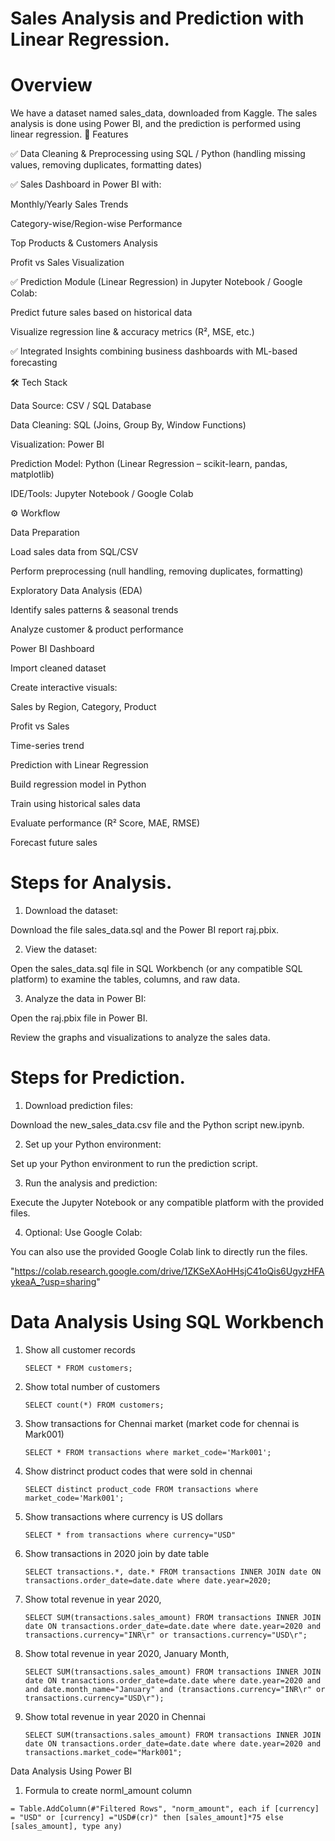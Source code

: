 # Sales Analysis and Prediction with Linear Regression.

# Overview
We have a dataset named sales_data, downloaded from Kaggle. The sales analysis is done using Power BI, and the prediction is performed using linear regression.
🚀 Features

✅ Data Cleaning & Preprocessing using SQL / Python (handling missing values, removing duplicates, formatting dates)

✅ Sales Dashboard in Power BI with:

Monthly/Yearly Sales Trends

Category-wise/Region-wise Performance

Top Products & Customers Analysis

Profit vs Sales Visualization

✅ Prediction Module (Linear Regression) in Jupyter Notebook / Google Colab:

Predict future sales based on historical data

Visualize regression line & accuracy metrics (R², MSE, etc.)

✅ Integrated Insights combining business dashboards with ML-based forecasting

🛠️ Tech Stack

Data Source: CSV / SQL Database

Data Cleaning: SQL (Joins, Group By, Window Functions)

Visualization: Power BI

Prediction Model: Python (Linear Regression – scikit-learn, pandas, matplotlib)

IDE/Tools: Jupyter Notebook / Google Colab

⚙️ Workflow

Data Preparation

Load sales data from SQL/CSV

Perform preprocessing (null handling, removing duplicates, formatting)

Exploratory Data Analysis (EDA)

Identify sales patterns & seasonal trends

Analyze customer & product performance

Power BI Dashboard

Import cleaned dataset

Create interactive visuals:

Sales by Region, Category, Product

Profit vs Sales

Time-series trend

Prediction with Linear Regression

Build regression model in Python

Train using historical sales data

Evaluate performance (R² Score, MAE, RMSE)

Forecast future sales

# Steps for Analysis.
 
1. Download the dataset:

Download the file sales_data.sql and the Power BI report raj.pbix.

2. View the dataset:

Open the sales_data.sql file in SQL Workbench (or any compatible SQL platform) to examine the tables, columns, and raw  data.

3. Analyze the data in Power BI:

Open the raj.pbix file in Power BI.

Review the graphs and visualizations to analyze the sales data.

# Steps for Prediction.

1. Download prediction files:

Download the new_sales_data.csv file and the Python script new.ipynb.

2. Set up your Python environment:

Set up your Python environment to run the prediction script.

3. Run the analysis and prediction:

Execute the Jupyter Notebook or any compatible platform with the provided files.

4. Optional: Use Google Colab:

You can also use the provided Google Colab link to directly run the files.

"https://colab.research.google.com/drive/1ZKSeXAoHHsjC41oQis6UgyzHFAykeaA_?usp=sharing"


# Data Analysis Using SQL Workbench

1. Show all customer records

    `SELECT * FROM customers;`

1. Show total number of customers

    `SELECT count(*) FROM customers;`

1. Show transactions for Chennai market (market code for chennai is Mark001)

    `SELECT * FROM transactions where market_code='Mark001';`

1. Show distrinct product codes that were sold in chennai

    `SELECT distinct product_code FROM transactions where market_code='Mark001';`

1. Show transactions where currency is US dollars

    `SELECT * from transactions where currency="USD"`

1. Show transactions in 2020 join by date table

    `SELECT transactions.*, date.* FROM transactions INNER JOIN date ON transactions.order_date=date.date where date.year=2020;`

1. Show total revenue in year 2020,

    `SELECT SUM(transactions.sales_amount) FROM transactions INNER JOIN date ON transactions.order_date=date.date where date.year=2020 and transactions.currency="INR\r" or transactions.currency="USD\r";`
	
1. Show total revenue in year 2020, January Month,

    `SELECT SUM(transactions.sales_amount) FROM transactions INNER JOIN date ON transactions.order_date=date.date where date.year=2020 and and date.month_name="January" and (transactions.currency="INR\r" or transactions.currency="USD\r");`

1. Show total revenue in year 2020 in Chennai

    `SELECT SUM(transactions.sales_amount) FROM transactions INNER JOIN date ON transactions.order_date=date.date where date.year=2020
and transactions.market_code="Mark001";`

Data Analysis Using Power BI

1. Formula to create norml_amount column

`= Table.AddColumn(#"Filtered Rows", "norm_amount", each if [currency] = "USD" or [currency] ="USD#(cr)" then [sales_amount]*75 else [sales_amount], type any)`





